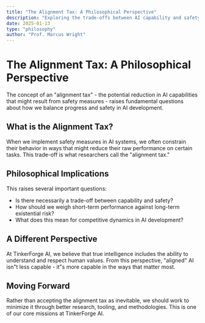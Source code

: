 ```yaml
---
title: "The Alignment Tax: A Philosophical Perspective"
description: "Exploring the trade-offs between AI capability and safety alignment"
date: 2025-01-13
type: "philosophy"
author: "Prof. Marcus Wright"
---
```


# The Alignment Tax: A Philosophical Perspective

The concept of an "alignment tax" - the potential reduction in AI capabilities that might result from safety measures - raises fundamental questions about how we balance progress and safety in AI development.

## What is the Alignment Tax?

When we implement safety measures in AI systems, we often constrain their behavior in ways that might reduce their raw performance on certain tasks. This trade-off is what researchers call the "alignment tax."

## Philosophical Implications

This raises several important questions:

- Is there necessarily a trade-off between capability and safety?
- How should we weigh short-term performance against long-term existential risk?
- What does this mean for competitive dynamics in AI development?

## A Different Perspective

At TinkerForge AI, we believe that true intelligence includes the ability to understand and respect human values. From this perspective, "aligned" AI isn"t less capable - it"s more capable in the ways that matter most.

## Moving Forward

Rather than accepting the alignment tax as inevitable, we should work to minimize it through better research, tooling, and methodologies. This is one of our core missions at TinkerForge AI.
